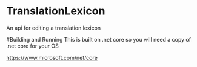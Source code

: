 # TranslationLexicon
An api for editing a translation lexicon

#Building and Running
This is built on .net core so you will need a copy of .net core for your OS

https://www.microsoft.com/net/core
